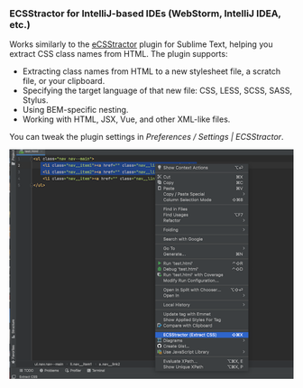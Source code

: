 ### ECSStractor for IntelliJ-based IDEs (WebStorm, IntelliJ IDEA, etc.)

<!-- Plugin description -->
Works similarly to the [eCSStractor](https://packagecontrol.io/packages/eCSStractor) plugin for Sublime Text, helping you extract CSS class names from HTML. The plugin supports:
- Extracting class names from HTML to a new stylesheet file, a scratch file, or your clipboard.
- Specifying the target language of that new file: CSS, LESS, SCSS, SASS, Stylus.
- Using BEM-specific nesting.
- Working with HTML, JSX, Vue, and other XML-like files.

You can tweak the plugin settings in *Preferences / Settings | ECSStractor*.

![Example ](https://github.com/anstarovoyt/intellij-extract-css/raw/main/example.png)


<!-- Plugin description end -->

